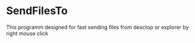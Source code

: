 # SendFilesTo
This programm designed for fast sending files from desctop or explorer by right mouse click
